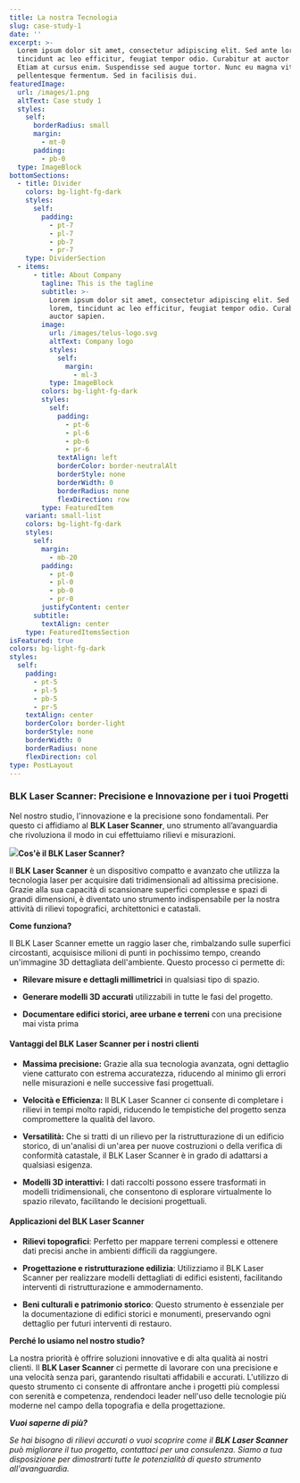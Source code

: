 ```yaml
---
title: La nostra Tecnologia
slug: case-study-1
date: ''
excerpt: >-
  Lorem ipsum dolor sit amet, consectetur adipiscing elit. Sed ante lorem,
  tincidunt ac leo efficitur, feugiat tempor odio. Curabitur at auctor sapien.
  Etiam at cursus enim. Suspendisse sed augue tortor. Nunc eu magna vitae lorem
  pellentesque fermentum. Sed in facilisis dui.
featuredImage:
  url: /images/1.png
  altText: Case study 1
  styles:
    self:
      borderRadius: small
      margin:
        - mt-0
      padding:
        - pb-0
  type: ImageBlock
bottomSections:
  - title: Divider
    colors: bg-light-fg-dark
    styles:
      self:
        padding:
          - pt-7
          - pl-7
          - pb-7
          - pr-7
    type: DividerSection
  - items:
      - title: About Company
        tagline: This is the tagline
        subtitle: >-
          Lorem ipsum dolor sit amet, consectetur adipiscing elit. Sed ante
          lorem, tincidunt ac leo efficitur, feugiat tempor odio. Curabitur at
          auctor sapien.
        image:
          url: /images/telus-logo.svg
          altText: Company logo
          styles:
            self:
              margin:
                - ml-3
          type: ImageBlock
        colors: bg-light-fg-dark
        styles:
          self:
            padding:
              - pt-6
              - pl-6
              - pb-6
              - pr-6
            textAlign: left
            borderColor: border-neutralAlt
            borderStyle: none
            borderWidth: 0
            borderRadius: none
            flexDirection: row
        type: FeaturedItem
    variant: small-list
    colors: bg-light-fg-dark
    styles:
      self:
        margin:
          - mb-20
        padding:
          - pt-0
          - pl-0
          - pb-0
          - pr-0
        justifyContent: center
      subtitle:
        textAlign: center
    type: FeaturedItemsSection
isFeatured: true
colors: bg-light-fg-dark
styles:
  self:
    padding:
      - pt-5
      - pl-5
      - pb-5
      - pr-5
    textAlign: center
    borderColor: border-light
    borderStyle: none
    borderWidth: 0
    borderRadius: none
    flexDirection: col
type: PostLayout
---
```

### **BLK Laser Scanner: Precisione e Innovazione per i tuoi Progetti**

Nel nostro studio, l'innovazione e la precisione sono fondamentali. Per questo ci affidiamo al **BLK Laser Scanner**, uno strumento all’avanguardia che rivoluziona il modo in cui effettuiamo rilievi e misurazioni.



![](/images/BLK360-overviewpage.png)**Cos'è il BLK Laser Scanner?**

Il **BLK Laser Scanner** è un dispositivo compatto e avanzato che utilizza la tecnologia laser per acquisire dati tridimensionali ad altissima precisione. Grazie alla sua capacità di scansionare superfici complesse e spazi di grandi dimensioni, è diventato uno strumento indispensabile per la nostra attività di rilievi topografici, architettonici e catastali.

**Come funziona?**

Il BLK Laser Scanner emette un raggio laser che, rimbalzando sulle superfici circostanti, acquisisce milioni di punti in pochissimo tempo, creando un'immagine 3D dettagliata dell'ambiente. Questo processo ci permette di:

*   **Rilevare misure e dettagli millimetrici** in qualsiasi tipo di spazio.

*   **Generare modelli 3D accurati** utilizzabili in tutte le fasi del progetto.

*   **Documentare edifici storici, aree urbane e terreni** con una precisione mai vista prima



#### **Vantaggi del BLK Laser Scanner per i nostri clienti**

*   **Massima precisione:** Grazie alla sua tecnologia avanzata, ogni dettaglio viene catturato con estrema accuratezza, riducendo al minimo gli errori nelle misurazioni e nelle successive fasi progettuali.

*   **Velocità e Efficienza:** Il BLK Laser Scanner ci consente di completare i rilievi in tempi molto rapidi, riducendo le tempistiche del progetto senza compromettere la qualità del lavoro.

*   **Versatilità:** Che si tratti di un rilievo per la ristrutturazione di un edificio storico, di un'analisi di un'area per nuove costruzioni o della verifica di conformità catastale, il BLK Laser Scanner è in grado di adattarsi a qualsiasi esigenza.

*   **Modelli 3D interattivi:** I dati raccolti possono essere trasformati in modelli tridimensionali, che consentono di esplorare virtualmente lo spazio rilevato, facilitando le decisioni progettuali.



#### **Applicazioni del BLK Laser Scanner**

*   **Rilievi topografici**: Perfetto per mappare terreni complessi e ottenere dati precisi anche in ambienti difficili da raggiungere.

*   **Progettazione e ristrutturazione edilizia**: Utilizziamo il BLK Laser Scanner per realizzare modelli dettagliati di edifici esistenti, facilitando interventi di ristrutturazione e ammodernamento.

*   **Beni culturali e patrimonio storico**: Questo strumento è essenziale per la documentazione di edifici storici e monumenti, preservando ogni dettaglio per futuri interventi di restauro.


**Perché lo usiamo nel nostro studio?**

La nostra priorità è offrire soluzioni innovative e di alta qualità ai nostri clienti. Il **BLK Laser Scanner** ci permette di lavorare con una precisione e una velocità senza pari, garantendo risultati affidabili e accurati. L'utilizzo di questo strumento ci consente di affrontare anche i progetti più complessi con serenità e competenza, rendendoci leader nell'uso delle tecnologie più moderne nel campo della topografia e della progettazione.



***Vuoi saperne di più?***

*Se hai bisogno di rilievi accurati o vuoi scoprire come il **BLK Laser Scanner** può migliorare il tuo progetto, contattaci per una consulenza. Siamo a tua disposizione per dimostrarti tutte le potenzialità di questo strumento all'avanguardia.*
